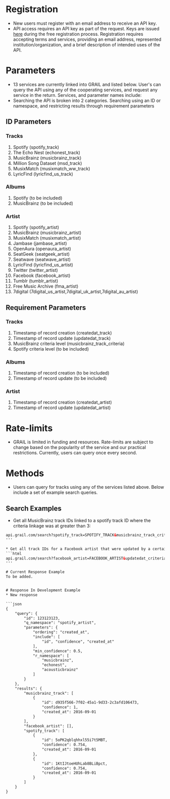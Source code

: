 
# Registration
* New users must register with an email address to receive an API key. 
* API access requires an API key as part of the request. Keys are issued [here](register.md) during the free registration process. Registration requires accepting terms and services, providing an email address, represented institution/organization, and a brief description of intended uses of the API.

# Parameters
* 13 services are currently linked into GRAIL and listed below. User's can query the API using any of the cooperating services, and request any service in the return. Services, and parameter names include:
* Searching the API is broken into 2 categories. Searching using an ID or namespace, and restricting results through requirement parameters

## ID Parameters
### Tracks
1. Spotify (spotify_track)
2. The Echo Nest (echonest_track)
3. MusicBrainz (musicbrainz_track)
4. Million Song Dataset (msd_track)
5. MusixMatch (musixmatch_ww_track)
6. LyricFind (lyricfind_us_track)

### Albums
1. Spotify (to be included)
2. MusicBrainz (to be included)

### Artist
1. Spotify (spotify_artist)
2. MusicBrainz (musicbrainz_artist)
3. MusixMatch (musixmatch_artist)
4. Jambase (jambase_artist)
5. OpenAura (openaura_artist)
6. SeatGeek (seatgeek_artist)
7. Seatwave (seatwave_artist)
8. LyricFind (lyricfind_us_artist)
9. Twitter (twitter_artist)
10. Facebook (facebook_artist)
11. Tumblr (tumblr_artist)
12. Free Music Archive (fma_artist)
13. 7digital (7digital_us_artist,7digital_uk_artist,7digital_au_artist)

## Requirement Parameters
### Tracks
1. Timestamp of record creation (createdat_track)
2. Timestamp of record update (updatedat_track)
3. MusicBrainz criteria level (musicbrainz_track_criteria)
4. Spotify criteria level (to be included)

### Albums
1. Timestamp of record creation (to be included)
2. Timestamp of record update (to be included)

### Artist
1. Timestamp of record creation (createdat_artist)
2. Timestamp of record update (updatedat_artist)

# Rate-limits
* GRAIL is limited in funding and resources. Rate-limits are subject to change based on the popularity of the service and our practical restrictions. Currently, users can query once every second.

# Methods
* Users can query for tracks using any of the services listed above. Below include a set of example search queries.

## Search Examples
* Get all MusicBrainz track IDs linked to a spotify track ID where the criteria linkage was at greater than 3:
```html
api.grail.com/search?spotify_track=SPOTIFY_TRACK&musicbrainz_track_criteria>3&inc=musicbrainz_track
'''

* Get all track IDs for a Facebook artist that were updated by a certain date:
```html
api.grail.com/search?facebook_artist=FACEBOOK_ARTIST&updatedat_criteria>2016-01-01
'''

# Current Response Example
To be added.


# Response In Development Example
* New response 

```json
{
    "query": {
        "id": 123123123,
        "q_namespace": "spotify_artist",
        "parameters": {
            "ordering": "created_at",
            "include": [
                "id", "confidence", "created_at"
            ],
            "min_confidence": 0.5,
            "r_namespace": [
                "musicbrainz",
                "echonest",
                "acousticbrainz"
            ]
        }
    },
    "results": {
        "musicbrainz_track": [
            {
                "id": d935f566-7f02-45a1-9d33-2c3afd106473, 
                "confidence": 1,
                "created_at": 2016-09-01
            }
        ],
        "facebook_artist": [],
        "spotify_track": [
            {
                "id": 5oPK2qblqhhxl55i7t5MBT, 
                "confidence": 0.754,
                "created_at": 2016-09-01
            },
            {
                "id": 1KtIJtoeHUhLab8BLiBpct, 
                "confidence": 0.754,
                "created_at": 2016-09-01
            }
        ]
    }
}
```
